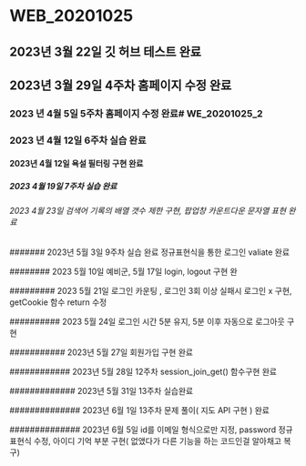 # WEB_20201025

## 2023년 3월 22일 깃 허브 테스트 완료

## 2023년 3월 29일 4주차 홈페이지 수정 완료

### 2023 년 4월 5일 5주차 홈페이지 수정 완료# WE_20201025_2

### 2023 년 4월 12일 6주차 실습 완료

#### 2023년 4월 12일 욕설 필터링 구현 완료

##### 2023 4월 19일 7주차 실습 완료

###### 2023 4월 23일 검색어 기록의 배열 갯수 제한 구현, 팝업창 카운트다운 문자열 표현 완료

####### 2023년 5월 3일 9주차 실습 완료 정규표현식을 통한 로그인 valiate 완료

######## 2023 5월 10일 예비군, 5월 17일 login, logout 구현 완

######### 2023 5월 21일 로그인 카운팅 , 로그인 3회 이상 실패시 로그인 x 구현, getCookie 함수 return 수정

########## 2023 5월 24일 로그인 시간 5분 유지,
5분 이후 자동으로 로그아웃 구현

########### 2023년 5월 27일 회원가입 구현 완료

############ 2023년 5월 28일 12주차 session_join_get() 함수구현 완료

############# 2023년 5월 31일 13주차 실습완료

############## 2023년 6월 1일  13주차 문제 풀이( 지도 API 구현 ) 완료

############## 2023년 6월 5일 id를 이메일 형식으로만 지정, password 정규표현식 수정, 
아이디 기억 부분 구현( 없앴다가 다른 기능을 하는 코드인걸 알아채고 복구)




